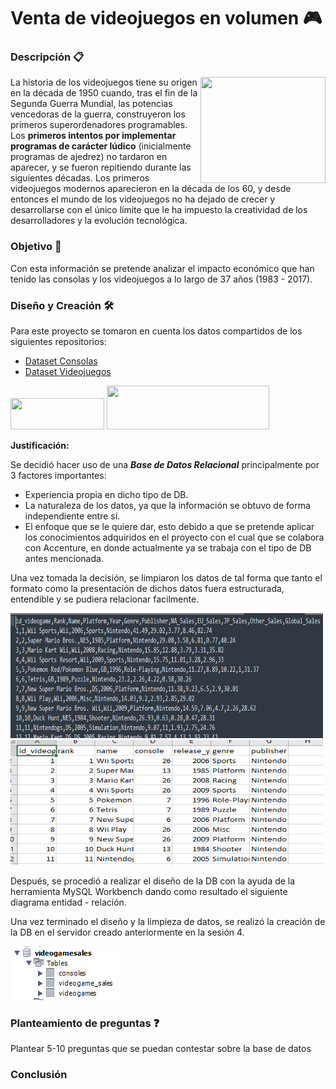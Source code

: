 # Venta de videojuegos en volumen 🎮


### Descripción 📋

<img align="right" width="200" height="170" src="https://upload.wikimedia.org/wikipedia/commons/5/50/Tennis_For_Two_on_a_DuMont_Lab_Oscilloscope_Type_304-A.jpg">

La historia de los videojuegos tiene su origen en la década de 1950 cuando, tras el fin de la Segunda Guerra Mundial, las potencias vencedoras de la guerra, construyeron los  primeros superordenadores programables. Los **primeros intentos por implementar programas de carácter lúdico** (inicialmente programas de ajedrez) no tardaron en aparecer, y se fueron repitiendo durante las siguientes décadas. Los primeros videojuegos modernos aparecieron en la década de los 60, y desde entonces el mundo de los videojuegos no ha dejado de crecer y desarrollarse con el único límite que le ha impuesto la creatividad de los desarrolladores y la evolución tecnológica. 

### Objetivo :dart:

Con esta información se pretende analizar el impacto económico que han tenido las consolas y los videojuegos a lo largo de 37 años (1983 - 2017).

### Diseño y Creación 🛠️

Para este proyecto se tomaron en cuenta los datos compartidos de los siguientes repositorios:
- [Dataset Consolas](https://www.kaggle.com/jaimepazlopes/game-console-manufactor-and-sales/version/4)
- [Dataset Videojuegos](https://data.world/julienf/video-games-global-sales-in-volume-1983-2017)

<img align="centre" width="150" height="50" src="https://www.kaggle.com/static/images/site-logo.png"> <img align="centre" width="260" height="70" src="https://miro.medium.com/proxy/1*5A9pRkwKNWlSMUVho372jg.jpeg">

**Justificación:**

Se decidió hacer uso de una **_Base de Datos Relacional_** principalmente por 3 factores importantes:

- Experiencia propia en dicho tipo de DB.
- La naturaleza de los datos, ya que la información se obtuvo de forma independiente entre sí.
- El enfoque que se le quiere dar, esto debido a que se pretende aplicar los conocimientos adquiridos en el proyecto con el cual que se colabora con Accenture, en donde actualmente ya se trabaja con el tipo de DB antes mencionada.

Una vez tomada la decisión, se limpiaron los datos de tal forma que tanto el formato como la presentación de dichos datos fuera estructurada, entendible y se pudiera relacionar facilmente.

<img align="centre" width="500" height="200" src=https://github.com/danielizquier/BEDU-SQL-Project/blob/main/Pictures/CleaningDataSublime.PNG><img align="centre" width="500" height="200" src=https://github.com/danielizquier/BEDU-SQL-Project/blob/main/Pictures/CleaningDataExcel.PNG>

Después, se procedió a realizar el diseño de la DB con la ayuda de la herramienta MySQL Workbench dando como resultado el siguiente diagrama entidad - relación.



Una vez terminado el diseño y la limpieza de datos, se realizó la creación de la DB en el servidor creado anteriormente en la sesión 4. 

![](https://github.com/danielizquier/BEDU-SQL-Project/blob/main/Pictures/Schemas.PNG)

### Planteamiento de preguntas ❓

Plantear 5-10 preguntas que se puedan contestar sobre la base de datos

### Conclusión

